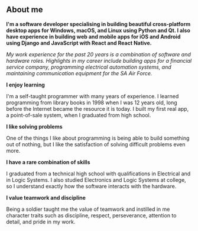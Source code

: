 ## About me

**I'm a software developer specialising in building beautiful cross-platform desktop apps for Windows, macOS, and Linux using Python and Qt.  I also have experience in building web and mobile apps for iOS and Android using Django and JavaScript with React and React Native.**

_My work experience for the past 20 years is a combination of software and hardware roles.  Highlights in my career include building apps for a financial service company, programming electrical automation systems, and maintaining communication equipment for the SA Air Force._

**I enjoy learning**

I'm a self-taught programmer with many years of experience. I learned programming from library books in 1998 when I was 12 years old, long before the Internet became the resource it is today. I built my first real app, a point-of-sale system, when I graduated from high school.

**I like solving problems**

One of the things I like about programming is being able to build something out of nothing, but I like the satisfaction of solving difficult problems even more.

**I have a rare combination of skills**

I graduated from a technical high school with qualifications in Electrical and in Logic Systems. I also studied Electronics and Logic Systems at college, so I understand exactly how the software interacts with the hardware.

**I value teamwork and discipline**

Being a soldier taught me the value of teamwork and instilled in me character traits such as discipline, respect, perseverance, attention to detail, and pride in my work.